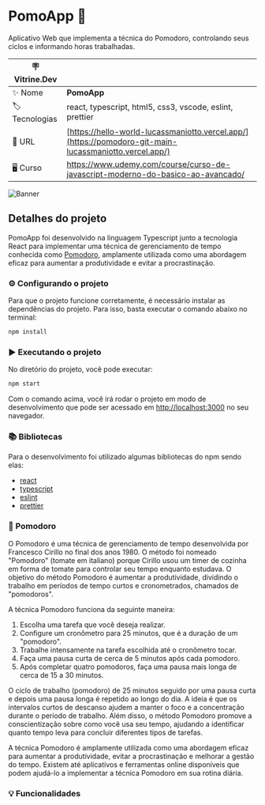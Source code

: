 # PomoApp 🍅

Aplicativo Web que implementa a técnica do Pomodoro, controlando seus ciclos e informando horas trabalhadas.

| :placard: Vitrine.Dev |     |
| -------------  | --- |
| :sparkles: Nome        | **PomoApp**
| :label: Tecnologias | react, typescript, html5, css3, vscode, eslint, prettier
| :rocket: URL         | [https://hello-world-lucassmaniotto.vercel.app/](https://pomodoro-git-main-lucassmaniotto.vercel.app/)
| 🖥 Curso    | https://www.udemy.com/course/curso-de-javascript-moderno-do-basico-ao-avancado/

![Banner](https://github.com/lucassmaniotto/Pomodoro/assets/101435037/226b070c-d1a4-4bbb-9c9c-7d283ad465bd#vitrinedev)

## Detalhes do projeto

PomoApp foi desenvolvido na linguagem Typescript junto a tecnologia React para implementar uma técnica de gerenciamento de tempo conhecida como [Pomodoro](https://github.com/lucassmaniotto/Pomodoro#-pomodoro), amplamente utilizada como uma abordagem eficaz para aumentar a produtividade e evitar a procrastinação.

### ⚙️ Configurando o projeto
Para que o projeto funcione corretamente, é necessário instalar as dependências do projeto. Para isso, basta executar o comando abaixo no terminal:

```bash
npm install
```

### ▶️ Executando o projeto
No diretório do projeto, você pode executar:
```bash
npm start
```
Com o comando acima, você irá rodar o projeto em modo de desenvolvimento que pode ser acessado em [http://localhost:3000](http://localhost:3000) no seu navegador.

### 📚 Bibliotecas
Para o desenvolvimento foi utilizado algumas bibliotecas do npm sendo elas:
* [react](https://www.npmjs.com/package/react)
* [typescript](https://www.npmjs.com/package/typescript)
* [eslint](https://www.npmjs.com/package/eslint)
* [prettier](https://www.npmjs.com/package/prettier)

### 🍅 Pomodoro
O Pomodoro é uma técnica de gerenciamento de tempo desenvolvida por Francesco Cirillo no final dos anos 1980. O método foi nomeado "Pomodoro" (tomate em italiano) porque Cirillo usou um timer de cozinha em forma de tomate para controlar seu tempo enquanto estudava. O objetivo do método Pomodoro é aumentar a produtividade, dividindo o trabalho em períodos de tempo curtos e cronometrados, chamados de "pomodoros".

A técnica Pomodoro funciona da seguinte maneira:
1. Escolha uma tarefa que você deseja realizar.
2. Configure um cronômetro para 25 minutos, que é a duração de um "pomodoro".
3. Trabalhe intensamente na tarefa escolhida até o cronômetro tocar.
4. Faça uma pausa curta de cerca de 5 minutos após cada pomodoro.
5. Após completar quatro pomodoros, faça uma pausa mais longa de cerca de 15 a 30 minutos.

O ciclo de trabalho (pomodoro) de 25 minutos seguido por uma pausa curta e depois uma pausa longa é repetido ao longo do dia. A ideia é que os intervalos curtos de descanso ajudem a manter o foco e a concentração durante o período de trabalho. Além disso, o método Pomodoro promove a conscientização sobre como você usa seu tempo, ajudando a identificar quanto tempo leva para concluir diferentes tipos de tarefas.

A técnica Pomodoro é amplamente utilizada como uma abordagem eficaz para aumentar a produtividade, evitar a procrastinação e melhorar a gestão do tempo. Existem até aplicativos e ferramentas online disponíveis que podem ajudá-lo a implementar a técnica Pomodoro em sua rotina diária.

### 💡 Funcionalidades
